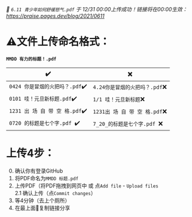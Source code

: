 _📢 `6.11 青少年如何舒缓怒气.pdf` 于 12/31 00:00上传成功！链接将在00:00生效：https://praise.pages.dev/blog/2021/0611_ 

# ⚠️文件上传命名格式：

__`MMDD 有力的标题！.pdf`__

| ✔️| ❌ |
| ----------------- | ----------------------- |
|`0424 你是冒烟的火把吗？.pdf`✔️|`4.24你是冒烟的火把吗？.pdf`❌|
|`0101 哇！元旦新标题.pdf`✔️| `1/1 哇！元旦新标题`❌|
|`1231 出 场 自 带 空 格.pdf`✔️|`1231出 场 自 带 空 格.pdf`❌|
|`0720 的标题是七个字.pdf `✔️| `7_20_的标题是七个字.pdf `❌|

# 上传4步：
 0. 确认你有登录GitHub
 1. 将PDF命名为`MMDD 标题.pdf`
 2. 上传PDF（将PDF拖拽到网页中 或 点`Add file` - `Upload files`  
  2.1 确认上传（点`Commit changes`）
 3. 等4分钟（去上个厕所）
 4. 在最上面📢复制链接分享

